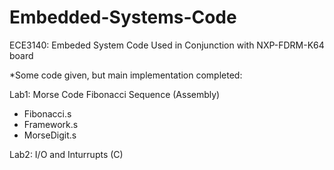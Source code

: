 # Embedded-Systems-Code
ECE3140: Embeded System Code Used in Conjunction with NXP-FDRM-K64 board

*Some code given, but main implementation completed:

Lab1: Morse Code Fibonacci Sequence (Assembly)
- Fibonacci.s
- Framework.s
- MorseDigit.s

Lab2: I/O and Inturrupts (C)
